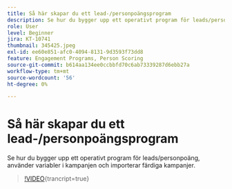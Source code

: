 ```yaml
---
title: Så här skapar du ett lead-/personpoängsprogram
description: Se hur du bygger upp ett operativt program för leads/personpoäng, använder variabler i kampanjen och importerar färdiga kampanjer.
role: User
level: Beginner
jira: KT-10741
thumbnail: 345425.jpeg
exl-id: ee60e851-afc0-4094-8131-9d3593f73dd8
feature: Engagement Programs, Person Scoring
source-git-commit: b614aa134ee0ccbbfd70c6ab73339287d6ebb27a
workflow-type: tm+mt
source-wordcount: '56'
ht-degree: 0%

---
```


# Så här skapar du ett lead-/personpoängsprogram

Se hur du bygger upp ett operativt program för leads/personpoäng, använder variabler i kampanjen och importerar färdiga kampanjer.

>[!VIDEO](https://video.tv.adobe.com/v/345425/?quality=12&learn=on){trancript=true}
